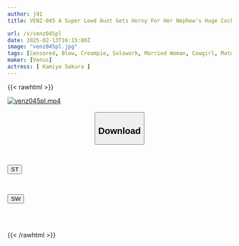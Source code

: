 ```yaml
---
author: j91
title: VENZ-045 A Super Lewd Aunt Gets Horny For Her Nephew's Huge Cock And Gives Him A Cowgirl Ride, Showing Off Her Best Ahegao Face With A Blowjob, Masturbating To Multiple Orgasms With Adult Toys, And Having A Deep Creampie Affair Where They Lose Track Of Time. Sakura Kamiya

url: /v/venz045pl
date: 2025-02-13T16:15:00Z
image: "venz045pl.jpg"
tags: [Censored, Blow, Creampie, Solowork, Married Woman, Cowgirl, Mature Woman	]
maker: [Venus]
actress: [ Kamiya Sakura ]
---
```



{{< rawhtml >}}

<div class="video" data-videoid="jPZGwvz0Pmtzj97">
    <a href="javascript:;">
        <img src="/v/venz045pl/venz045pl.jpg" width="WIDTH" height="HEIGHT" alt="venz045pl.mp4" loading="lazy">
    </a>
</div>

<script type="text/javascript" src="https://j91.asia/asset/on-demand-st.js"></script>

<br>
  <link rel="stylesheet" href="https://j91.asia/asset/bs5.css">
  
  <center>
  <button class="btn btn-primary" type="button" data-bs-toggle="collapse" data-bs-target=".multi-collapse" aria-expanded="false" aria-controls="multiCollapseExample1 multiCollapseExample2"><h2>Download</h2></button></center>
</p>
<div class="row">
  <div class="col">
    <div class="collapse multi-collapse" id="multiCollapseExample1">
      <div class="card card-body">
	      	      <br>
<div class="buttons">  
<p><a href="/v/venz045pl/st.html" target="_blank"><button class="btn-hover color-3"><i class="fa fa-download"></i> ST</button></a></p></div>
    </div>
  </div>
</div>
  <div class="col">
    <div class="collapse multi-collapse" id="multiCollapseExample2">
      <div class="card card-body">
	      <br>
<div class="buttons">
<p><a href="/v/venz045pl/sw.html" target="_blank"><button class="btn-hover color-2"><i class="fa fa-download"></i> SW</button></a></p></div>
<br><br>
      </div>
    </div>
  </div>
</div>

{{< /rawhtml >}}